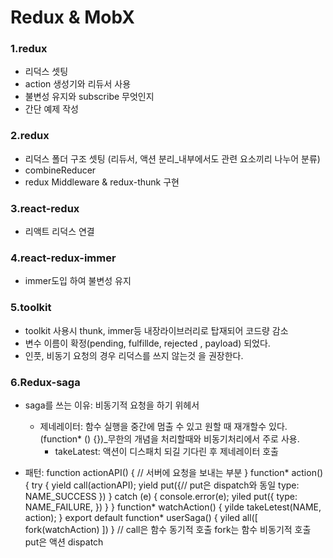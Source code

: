 # Redux & MobX

### 1.redux
  - 리덕스 셋팅
  - action 생성기와 리듀서 사용
  - 불변성 유지와 subscribe 무엇인지
  - 간단 예제 작성

 ### 2.redux
  - 리덕스 폴더 구조 셋팅 (리듀서, 액션 분리_내부에서도 관련 요소끼리 나누어 분류)
  - combineReducer
  - redux Middleware & redux-thunk 구현

### 3.react-redux
  - 리액트 리덕스 연결

### 4.react-redux-immer
  - immer도입 하여 불변성 유지

### 5.toolkit
  - toolkit 사용시 thunk, immer등 내장라이브러리로 탑재되어 코드량 감소
  - 변수 이름이 확정(pending, fulfillde, rejected , payload) 되었다.
  - 인풋, 비동기 요청의 경우 리덕스를 쓰지 않는것 을 권장한다.

### 6.Redux-saga
  - saga를 쓰는 이유: 비동기적 요청을 하기 위헤서

    - 제네레이터: 함수 실행을 중간에 멈출 수 있고 원할 때 재개할수 있다. (function* () {})_무한의 개념을 처리할때와 비동기처리에서 주로 사용. 
      - takeLatest: 액션이 디스패치 되길 기다린 후 제네레이터 호출
  - 패턴:
        function actionAPI() {
          // 서버에 요청을 보내는 부분
        }
        function* action() {
          try {
            yield call(actionAPI);
            yield put({// put은 dispatch와 동일
             type: NAME_SUCCESS
            })
          } catch (e) {
            console.error(e);
            yiled put({
              type: NAME_FAILURE,
            })
          }
        }
        function* watchAction() {
          yilde takeLetest(NAME, action);
        }
        export default function* userSaga() {
          yiled all([
            fork(watchAction)
          ])
        }
        // call은 함수 동기적 호출 fork는 함수 비동기적 호출 put은 액션 dispatch